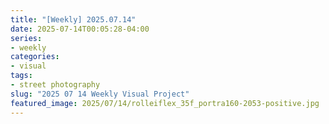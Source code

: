 ```yaml
---
title: "[Weekly] 2025.07.14"
date: 2025-07-14T00:05:28-04:00
series:
- weekly
categories:
- visual
tags:
- street photography
slug: "2025 07 14 Weekly Visual Project"
featured_image: 2025/07/14/rolleiflex_35f_portra160-2053-positive.jpg
---
```


<!--more-->
<!--toc-->
